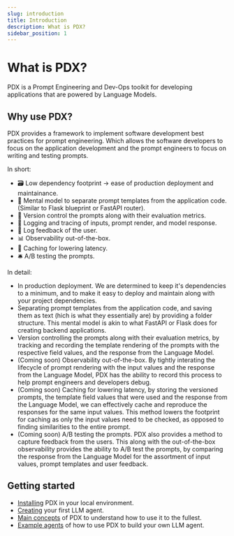 ```yaml
---
slug: introduction
title: Introduction
description: What is PDX?
sidebar_position: 1
---
```


# What is PDX?

PDX is a Prompt Engineering and Dev-Ops toolkit for developing applications that are powered by Language Models.

## Why use PDX?

PDX provides a framework to implement software development best practices for prompt engineering. Which allows the software developers to focus on the application development and the prompt engineers to focus on writing and testing prompts.

In short:

-   🗃️ Low dependency footprint -> ease of production deployment and maintainance.
-   📂 Mental model to separate prompt templates from the application code. (Similar to Flask blueprint or FastAPI router).
-   📌 Version control the prompts along with their evaluation metrics.
-   📸 Logging and tracing of inputs, prompt render, and model response.
-   📩 Log feedback of the user.
-   📊 Observability out-of-the-box.
-   💾 Caching for lowering latency.
-   🛎️ A/B testing the prompts.

In detail:

-   In production deployment. We are determined to keep it's dependencies to a minimum, and to make it easy to deploy and maintain along with your project dependencies.
-   Separating prompt templates from the application code, and saving them as text (hich is what they essentially are) by providing a folder structure. This mental model is akin to what FastAPI or Flask does for creating backend applications.
-   Version controlling the prompts along with their evaluation metrics, by tracking and recording the template rendering of the prompts with the respective field values, and the response from the Language Model.
-   (Coming soon) Observability out-of-the-box. By tightly interating the lifecycle of prompt rendering with the input values and the response from the Language Model, PDX has the ability to record this process to help prompt engineers and developers debug.
-   (Coming soon) Caching for lowering latency, by storing the versioned prompts, the template field values that were used and the response from the Language Model, we can effectively cache and reproduce the responses for the same input values. This method lowers the footprint for caching as only the input values need to be checked, as opposed to finding similarities to the entire prompt.
-   (Coming soon) A/B testing the prompts. PDX also provides a method to capture feedback from the users. This along with the out-of-the-box observability provides the ability to A/B test the prompts, by comparing the response from the Language Model for the assortment of input values, prompt templates and user feedback.

## Getting started

-   [Installing](./installation) PDX in your local environment.
-   [Creating](./create-an-agent) your first LLM agent.
-   [Main concepts](./main-concepts) of PDX to understand how to use it to the fullest.
-   [Example agents](https://github.com/pdx-labs/demos) of how to use PDX to build your own LLM agent.
